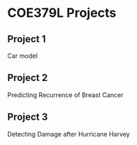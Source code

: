 # COE379L Projects
## Project 1
Car model

## Project 2
Predicting Recurrence of Breast Cancer 

## Project 3 
Detecting Damage after Hurricane Harvey